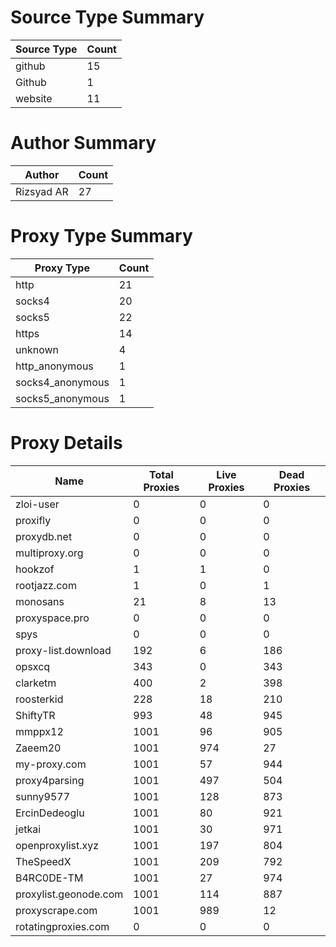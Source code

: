 # Source Type Summary

| Source Type | Count |
|-------------|-------|
| github | 15 |
| Github | 1 |
| website | 11 |


# Author Summary

| Author | Count |
|--------|-------|
| Rizsyad AR | 27 |


# Proxy Type Summary

| Proxy Type | Count |
|------------|-------|
| http | 21 |
| socks4 | 20 |
| socks5 | 22 |
| https | 14 |
| unknown | 4 |
| http_anonymous | 1 |
| socks4_anonymous | 1 |
| socks5_anonymous | 1 |


# Proxy Details

| Name | Total Proxies | Live Proxies | Dead Proxies |
|------|---------------|--------------|---------------|
| zloi-user | 0 | 0 | 0 |
| proxifly | 0 | 0 | 0 |
| proxydb.net | 0 | 0 | 0 |
| multiproxy.org | 0 | 0 | 0 |
| hookzof | 1 | 1 | 0 |
| rootjazz.com | 1 | 0 | 1 |
| monosans | 21 | 8 | 13 |
| proxyspace.pro | 0 | 0 | 0 |
| spys | 0 | 0 | 0 |
| proxy-list.download | 192 | 6 | 186 |
| opsxcq | 343 | 0 | 343 |
| clarketm | 400 | 2 | 398 |
| roosterkid | 228 | 18 | 210 |
| ShiftyTR | 993 | 48 | 945 |
| mmppx12 | 1001 | 96 | 905 |
| Zaeem20 | 1001 | 974 | 27 |
| my-proxy.com | 1001 | 57 | 944 |
| proxy4parsing | 1001 | 497 | 504 |
| sunny9577 | 1001 | 128 | 873 |
| ErcinDedeoglu | 1001 | 80 | 921 |
| jetkai | 1001 | 30 | 971 |
| openproxylist.xyz | 1001 | 197 | 804 |
| TheSpeedX | 1001 | 209 | 792 |
| B4RC0DE-TM | 1001 | 27 | 974 |
| proxylist.geonode.com | 1001 | 114 | 887 |
| proxyscrape.com | 1001 | 989 | 12 |
| rotatingproxies.com | 0 | 0 | 0 |
